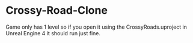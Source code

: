 # Crossy-Road-Clone

Game only has 1 level so if you open it using the CrossyRoads.uproject in Unreal Engine 4 it should run just fine.
